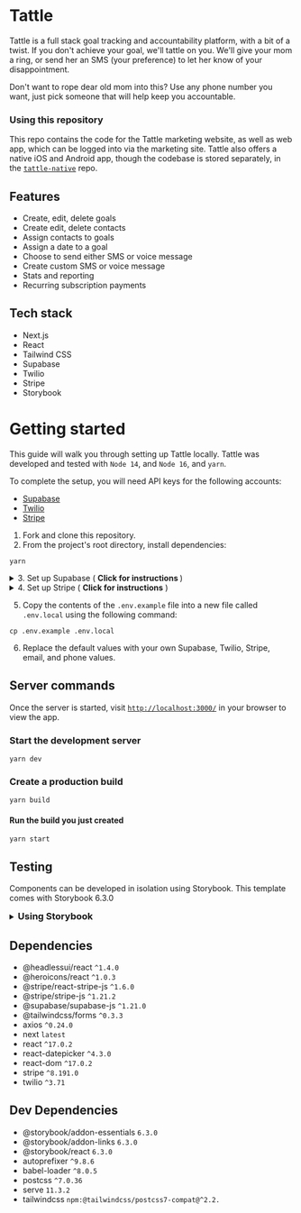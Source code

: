 # Tattle
Tattle is a full stack goal tracking and accountability platform, with a bit of a twist. If you don't achieve your goal, we'll tattle on you. We'll give your mom a ring, or send her an SMS (your preference) to let her know of your disappointment. 

Don't want to rope dear old mom into this? Use any phone number you want, just pick someone that will help keep you accountable.

### Using this repository
This repo contains the code for the Tattle marketing website, as well as web app, which can be logged into via the marketing site. Tattle also offers a native iOS and Android app, though the codebase is stored separately, in the [`tattle-native`](https://github.com/sandypockets/tattle-native) repo.

## Features
- Create, edit, delete goals
- Create edit, delete contacts
- Assign contacts to goals
- Assign a date to a goal
- Choose to send either SMS or voice message
- Create custom SMS or voice message
- Stats and reporting
- Recurring subscription payments

## Tech stack
- Next.js
- React
- Tailwind CSS
- Supabase
- Twilio
- Stripe
- Storybook

# Getting started
This guide will walk you through setting up Tattle locally. Tattle was developed and tested with `Node 14`, and `Node 16`, and `yarn`.

To complete the setup, you will need API keys for the following accounts:
- [Supabase](https://supabase.com/)
- [Twilio](https://www.twilio.com/)
- [Stripe](https://stripe.com/)

1. Fork and clone this repository.
2. From the project's root directory, install dependencies:
```shell
yarn
```

<details>
<summary>3. Set up Supabase ( <strong>Click for instructions </strong>)</summary>

## Set up Supabase
First, login or sign up to [Supabase](https://supabase.io/), and start a new project. Then, in your Supabase project's dashboard, navigate to the SQL editor. In the following steps, you'll create several queries to run in the editor and create the tables necessary for the project. 

1. Go to `SQL` in the side menu.
2. Click `+ New query`.

In the root directory of Tattle (not Supabase) navigate to the `/db/schema/` directory. Copy the contents of each file and paste it into a new query in Supabase, then click `Run`. If successful, you should see a message that states there were no rows returned.

> It is important to create the schemas in the specified order for relational purposes. 

Now with your database set up, and your environment variables configured in the `.env.local` file, you're ready to start the server.
</details>

<details>
<summary>4. Set up Stripe ( <strong>Click for instructions</strong> )</summary>

## Set up Stripe
The Stripe integration uses a signed webhook to check if the payment was successful. To test those webhooks, you'll need to either use the [Stripe CLI](https://stripe.com/docs/stripe-cli/webhooks), or expose your development environment to the internet over `https` with something like [Ngrok](https://ngrok.com/). 

> If you're not using the Stripe CLI, your webhook endpoint must be `https`

### Stripe CLI
If you are using the Stripe CLI, the app listens for Stripe webhooks at the `/api/v1/webhook` endpoint. To configure the CLI to listen to this endpoint, run the following command:

```shell
stripe listen --forward-to localhost:3000/api/v1/webhook
```

### Webhooks
The app uses webhooks from Stripe to help keep track of events. Webhooks are required whether using the Stripe CLI or not. 

At the time of this writing, to set up webhooks in Stripe:

1. Login to your Stripe dashboard
2. Click on **Developers** (near the "Test mode" toggle)
3. Click **Webhooks** from the nav on the left
4. Click **Add endpoint**
5. Your endpoint should point to something like `your-ngrok-domain.io/api/v1/webhook`

</details>

5. Copy the contents of the `.env.example` file into a new file called `.env.local` using the following command:
```shell
cp .env.example .env.local
```
6. Replace the default values with your own Supabase, Twilio, Stripe, email, and phone values.


## Server commands
Once the server is started, visit [`http://localhost:3000/`](http://localhost:3000/) in your browser to view the app.

### Start the development server
```shell
yarn dev
```
### Create a production build
```shell
yarn build
```
#### Run the build you just created
```shell
yarn start
```

## Testing
Components can be developed in isolation using Storybook. This template comes with Storybook 6.3.0

<details>
<summary>
    <h3 style="display: inline">Using Storybook</h3>
</summary>

To start the Storybook development server, run:
```bash
yarn storybook
```
If a new browser tab doesn't open automatically, then visit [`http://localhost:6006/`](http://localhost:6006/) in your browser. 

Storybook has built-in TypeScript support, but Next.js requires [some configuration](https://nextjs.org/docs/basic-features/typescript#existing-projects). If you want to customize the default configuration, refer to the [TypeScript docs](https://storybook.js.org/docs/react/configure/typescript).

#### Build Static Storybook
If you want to deploy a static version of Storybook, you first need to build it. Run:
```bash
yarn build-storybook
```
If you're deploying to Vercel, specify `storybook-static` as the output directory.
</details>

## Dependencies
- @headlessui/react `^1.4.0`
- @heroicons/react `^1.0.3`
- @stripe/react-stripe-js `^1.6.0`
- @stripe/stripe-js `^1.21.2`
- @supabase/supabase-js `^1.21.0`
- @tailwindcss/forms `^0.3.3`
- axios `^0.24.0`
- next `latest`
- react `^17.0.2`
- react-datepicker `^4.3.0`
- react-dom `^17.0.2`
- stripe `^8.191.0`
- twilio `^3.71`

## Dev Dependencies
- @storybook/addon-essentials `6.3.0`
- @storybook/addon-links `6.3.0`
- @storybook/react `6.3.0`
- autoprefixer `^9.8.6`
- babel-loader `^8.0.5`
- postcss `^7.0.36`
- serve `11.3.2`
- tailwindcss `npm:@tailwindcss/postcss7-compat@^2.2.`
